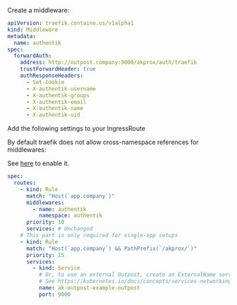 Create a middleware:

```yaml
apiVersion: traefik.containo.us/v1alpha1
kind: Middleware
metadata:
  name: authentik
spec:
  forwardAuth:
    address: http://outpost.company:9000/akprox/auth/traefik
    trustForwardHeader: true
    authResponseHeaders:
      - Set-Cookie
      - X-authentik-username
      - X-authentik-groups
      - X-authentik-email
      - X-authentik-name
      - X-authentik-uid
```

Add the following settings to your IngressRoute

By default traefik does not allow cross-namespace references for middlewares:

See [here](https://doc.traefik.io/traefik/v2.4/providers/kubernetes-crd/#allowcrossnamespace) to enable it.

```yaml
spec:
  routes:
    - kind: Rule
      match: "Host(`app.company`)"
      middlewares:
        - name: authentik
          namespace: authentik
      priority: 10
      services: # Unchanged
    # This part is only required for single-app setups
    - kind: Rule
      match: "Host(`app.company`) && PathPrefix(`/akprox/`)"
      priority: 15
      services:
        - kind: Service
          # Or, to use an external Outpost, create an ExternalName service and reference that here.
          # See https://kubernetes.io/docs/concepts/services-networking/service/#externalname
          name: ak-outpost-example-outpost
          port: 9000
```
